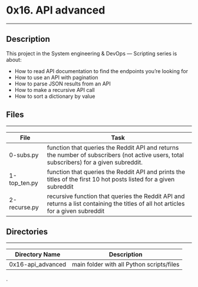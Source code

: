 # 0x16. API advanced

---
## Description

This project in the System engineering & DevOps ― Scripting series is about:
* How to read API documentation to find the endpoints you’re looking for
* How to use an API with pagination
* How to parse JSON results from an API
* How to make a recursive API call
* How to sort a dictionary by value

## Files
---
File|Task
---|---
0-subs.py | function that queries the Reddit API and returns the number of subscribers (not active users, total subscribers) for a given subreddit.
1-top_ten.py | function that queries the Reddit API and prints the titles of the first 10 hot posts listed for a given subreddit
2-recurse.py | recursive function that queries the Reddit API and returns a list containing the titles of all hot articles for a given subreddit

## Directories
---
Directory Name | Description
---|---
0x16-api_advanced | main folder with all Python scripts/files


.